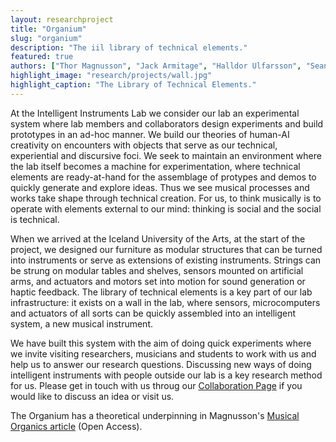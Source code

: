 ```yaml
---
layout: researchproject
title: "Organium"
slug: "organium"
description: "The iil library of technical elements."
featured: true
authors: ["Thor Magnusson", "Jack Armitage", "Halldor Ulfarsson", "Sean O'Brien", "Nicola Privato", "Victor Shepardson"]
highlight_image: "research/projects/wall.jpg"
highlight_caption: "The Library of Technical Elements."
---
```


<script>
  import CaptionedImage from "../../components/Images/CaptionedImage.svelte"
</script>

At the Intelligent Instruments Lab we consider our lab an experimental system where lab members and collaborators design experiments and build prototypes in an ad-hoc manner. We build our theories of human-AI creativity on encounters with objects that serve as our technical, experiential and discursive foci. We seek to maintain an environment where the lab itself becomes a machine for experimentation, where technical elements are ready-at-hand for the assemblage of protypes and demos to quickly generate and explore ideas. Thus we see musical processes and works take shape through technical creation. For us, to think musically is to operate with elements external to our mind: thinking is social and the social is technical. 

When we arrived at the Iceland University of the Arts, at the start of the project, we designed our furniture as modular structures that can be turned into instruments or serve as extensions of existing instruments. Strings can be strung on modular tables and shelves, sensors mounted on artificial arms, and actuators and motors set into motion for sound generation or haptic feedback. The library of technical elements is a key part of our lab infrastructure: it exists on a wall in the lab, where sensors, microcomputers and actuators of all sorts can be quickly assembled into an intelligent system, a new musical instrument. 

We have built this system with the aim of doing quick experiments where we invite visiting researchers, musicians and students to work with us and help us to answer our research questions. Discussing new ways of doing intelligent instruments with people outside our lab is a key research method for us. Please get in touch with us throug our <a href="/collaborate"> Collaboration Page</a> if you would like to discuss an idea or visit us.

The Organium has a theoretical underpinning in Magnusson's <a href="https://www.tandfonline.com/doi/full/10.1080/09298215.2017.1353636">Musical Organics article</a> (Open Access).

<CaptionedImage
  src="research/projects/wall2.jpg"
  alt="A picture of the Organium with the library of technical elements"
  caption="The library of technical elements."/>
